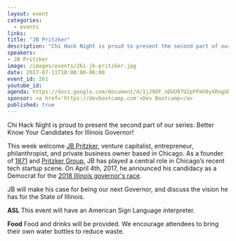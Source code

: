 ```yaml
---
layout: event
categories: 
  - events
links:
title: "JB Pritzker"
description: "Chi Hack Night is proud to present the second part of our series: Better Know Your Candidates for Illinois Governor! This week welcome JB Pritzker, venture capitalist, entrepreneur, philanthropist, and private business owner based in Chicago. JB will make his case for being our next Governor, and discuss the vision he has for the State of Illinois."
speakers:
- JB Pritzker
image: /images/events/261-jb-pritzker.jpg
date: 2017-07-11T18:00:00-06:00
event_id: 261
youtube_id: 
agenda: https://docs.google.com/document/d/1jJ9DF_nDUU97U2pFFmV0yXRngUFlZIJ-v5ROcoEI0oQ/edit#
sponsor: <a href='https://devbootcamp.com'>Dev Bootcamp</a>
published: true
---
```


Chi Hack Night is proud to present the second part of our series: Better Know Your Candidates for Illinois Governor!

This week welcome [JB Pritzker](https://en.wikipedia.org/wiki/J._B._Pritzker), venture capitalist, entrepreneur, philanthropist, and private business owner based in Chicago. As a founder of [1871](http://1871.com) and [Pritzker Group](https://www.pritzkergroup.com/), JB has played a central role in Chicago’s recent tech startup scene. On April 4th, 2017, he announced his candidacy as a Democrat for the [2018 Illinois governor's race](https://en.wikipedia.org/wiki/Illinois_gubernatorial_election,_2018).

JB will make his case for being our next Governor, and discuss the vision he has for the State of Illinois.


**ASL** This event will have an American Sign Language interpreter.

**Food** Food and drinks will be provided. We encourage attendees to bring their own water bottles to reduce waste.